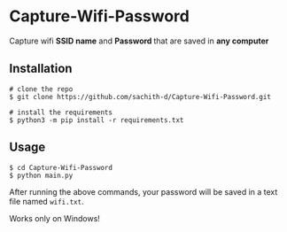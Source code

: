 # Capture-Wifi-Password

Capture wifi <b>SSID name</b> and <b> Password </b> that are saved in <b>any computer </b>

## Installation

```console
# clone the repo
$ git clone https://github.com/sachith-d/Capture-Wifi-Password.git

# install the requirements
$ python3 -m pip install -r requirements.txt
```
## Usage
```console
$ cd Capture-Wifi-Password
$ python main.py
```
After running the above commands, your password will be saved in a text file named ```wifi.txt```.

Works only on Windows!


